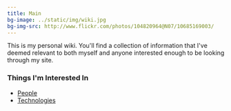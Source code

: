 ```yaml
---
title: Main
bg-image: ../static/img/wiki.jpg
bg-img-src: http://www.flickr.com/photos/104820964@N07/10685169003/
---
```


This is my personal wiki. You'll find a collection of information that I've
deemed relevant to both myself and anyone interested enough to be looking
through my site.

### Things I'm Interested In
* [People](/wiki/people)
* [Technologies](/wiki/tech)
